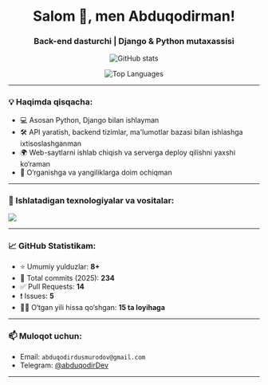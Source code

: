 <h1 align="center">Salom 👋, men Abduqodirman!</h1>
<h3 align="center">Back-end dasturchi | Django & Python mutaxassisi</h3>

<p align="center">
  <img src="https://readme-stats.clckblog.space/api?username=abduqodirDev&show_icons=true&theme=radical" alt="GitHub stats" />
</p>

<p align="center">
  <img src="https://readme-stats.clckblog.space/api/top-langs/?username=abduqodirDev&layout=compact&theme=radical" alt="Top Languages" />
</p>

---

### 💡 Haqimda qisqacha:

- 💻 Asosan Python, Django bilan ishlayman  
- 🛠️ API yaratish, backend tizimlar, ma'lumotlar bazasi bilan ishlashga ixtisoslashganman  
- 🌍 Web-saytlarni ishlab chiqish va serverga deploy qilishni yaxshi ko‘raman  
- 🧠 O‘rganishga va yangiliklarga doim ochiqman

---

### 🚀 Ishlatadigan texnologiyalar va vositalar:

<p>
  <img src="https://skillicons.dev/icons?i=python,django,postgres,docker,git,github,linux,nginx,vscode,html,css,js,redis,postman&perline=8" />
</p>

---

### 📈 GitHub Statistikam:

- ⭐ Umumiy yulduzlar: **8+**
- 🔁 Total commits (2025): **234**
- ✅ Pull Requests: **14**
- ❗ Issues: **5**
- 🧑‍💻 O‘tgan yili hissa qo‘shgan: **15 ta loyihaga**

---

### 📫 Muloqot uchun:

- Email: `abduqodirdusmurodov@gmail.com` 
- Telegram: [@abduqodirDev](https://t.me/atur12a)

---

